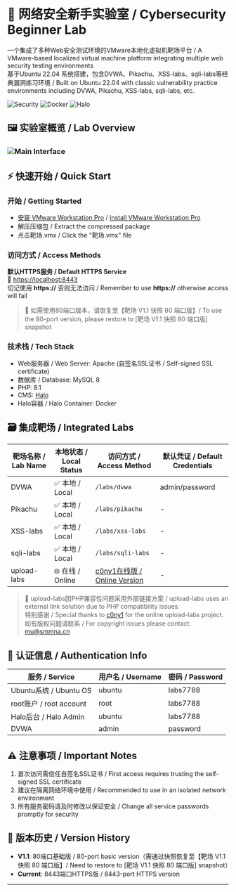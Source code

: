 # 🎯 网络安全新手实验室 / Cybersecurity Beginner Lab

一个集成了多种Web安全测试环境的VMware本地化虚拟机靶场平台 / A VMware-based localized virtual machine platform integrating multiple web security testing environments  
基于Ubuntu 22.04 系统搭建，包含DVWA、Pikachu、XSS-labs、sqli-labs等经典漏洞练习环境 / Built on Ubuntu 22.04 with classic vulnerability practice environments including DVWA, Pikachu, XSS-labs, sqli-labs, etc.



![Security](https://img.shields.io/badge/Security-Pentesting-blue) 
![Docker](https://img.shields.io/badge/Container-Docker-green)
![Halo](https://img.shields.io/badge/CMS-Halo-9cf)



## 🖼️ 实验室概览 / Lab Overview

###  ![Main Interface](https://cloud.komll.com/f/anSK/Komll-Labs.jpg)  



## ⚡ 快速开始 / Quick Start
### 开始 / Getting Started

- [安装 VMware Workstation Pro](https://blog.csdn.net/air__j/article/details/142798842?fromshare=blogdetail&sharetype=blogdetail&sharerId=142798842&sharerefer=PC&sharesource=weixin_42630498&sharefrom=from_link) / [Install VMware Workstation Pro](https://blog.csdn.net/air__j/article/details/142798842?fromshare=blogdetail&sharetype=blogdetail&sharerId=142798842&sharerefer=PC&sharesource=weixin_42630498&sharefrom=from_link)
- 解压压缩包 / Extract the compressed package
- 点击靶场.vmx / Click the "靶场.vmx" file

### 访问方式 / Access Methods

**默认HTTPS服务 / Default HTTPS Service**  
🔗 [https://localhost:8443](https://localhost:8443)  
切记使用 **https://** 否则无法访问 / Remember to use **https://** otherwise access will fail

> 📌 如需使用80端口版本，请恢复至【靶场 V1.1 快照 80 端口版】/ To use the 80-port version, please restore to [靶场 V1.1 快照 80 端口版] snapshot

### 技术栈 / Tech Stack
- Web服务器 / Web Server: Apache (自签名SSL证书 / Self-signed SSL certificate)
- 数据库 / Database: MySQL 8
- PHP: 8.1
- CMS: [Halo](https://halo.run)
- Halo容器 / Halo Container: Docker

## 🗃️ 集成靶场 / Integrated Labs

| 靶场名称 / Lab Name | 本地状态 / Local Status | 访问方式 / Access Method | 默认凭证 / Default Credentials |
|---------------------|-------------------------|--------------------------|--------------------------------|
| DVWA        | ✅ 本地 / Local   | `/labs/dvwa`             | admin/password |
| Pikachu     | ✅ 本地 / Local   | `/labs/pikachu`          | -              |
| XSS-labs    | ✅ 本地 / Local   | `/labs/xss-labs`         | -              |
| sqli-labs   | ✅ 本地 / Local   | `/labs/sqli-labs`        | -              |
| upload-labs | 🌐 在线 / Online  | [c0ny1在线版 / Online Version](https://upload-labs.bachang.org/) | - |

> 📝 upload-labs因PHP兼容性问题采用外部链接方案 / upload-labs uses an external link solution due to PHP compatibility issues.  
> 特别感谢 / Special thanks to [c0ny1](https://github.com/c0ny1) for the online upload-labs project.  
> 如有版权问题请联系 / For copyright issues please contact: mu@smmna.cn

## 🔐 认证信息 / Authentication Info

| 服务 / Service       | 用户名 / Username | 密码 / Password |
|----------------------|-------------------|-----------------|
| Ubuntu系统 / Ubuntu OS | ubuntu | labs7788 |
| root账户 / root account | root   | labs7788 |
| Halo后台 / Halo Admin | ubuntu | labs7788 |
| DVWA       | admin  | password |

## ⚠️ 注意事项 / Important Notes
1. 首次访问需信任自签名SSL证书 / First access requires trusting the self-signed SSL certificate
2. 建议在隔离网络环境中使用 / Recommended to use in an isolated network environment
3. 所有服务密码请及时修改以保证安全 / Change all service passwords promptly for security

## 📜 版本历史 / Version History
- **V1.1**: 80端口基础版 / 80-port basic version（需通过快照恢复至【靶场 V1.1 快照 80 端口版】/ Need to restore to [靶场 V1.1 快照 80 端口版] snapshot）
- **Current**: 8443端口HTTPS版 / 8443-port HTTPS version

---

